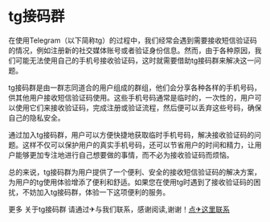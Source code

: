 # tg接码群

在使用Telegram（以下简称tg）的过程中，我们经常会遇到需要接收短信验证码的情况，例如注册新的社交媒体账号或者验证身份信息。然而，由于各种原因，我们可能无法使用自己的手机号接收验证码，这时就需要借助tg接码群来解决这一问题。

tg接码群是由一群志同道合的用户组成的群组，他们会分享各种各样的手机号码，供其他用户接收短信验证码使用。这些手机号码通常是临时的，一次性的，用户可以使用它们来接收验证码，完成注册或验证流程，然后便可以丢弃这些号码，确保自己的隐私安全。

通过加入tg接码群，用户可以方便快捷地获取临时手机号码，解决接收验证码的问题。这样不仅可以保护用户的真实手机号码，还可以节省用户的时间和精力，让用户能够更加专注地进行自己想要做的事情，而不必为接收验证码而烦恼。

总的来说，tg接码群为用户提供了一个便利、安全的接收短信验证码的解决方案，为用户的tg使用体验增添了便利和舒适。如果您在使用tg时遇到了接收验证码的困扰，不妨加入tg接码群，体验一下这项便利的服务。

更多 关于tg接码群 请通过✈与我们联系，感谢阅读,谢谢！[点✈这里联系](https://lm.k02.cc)